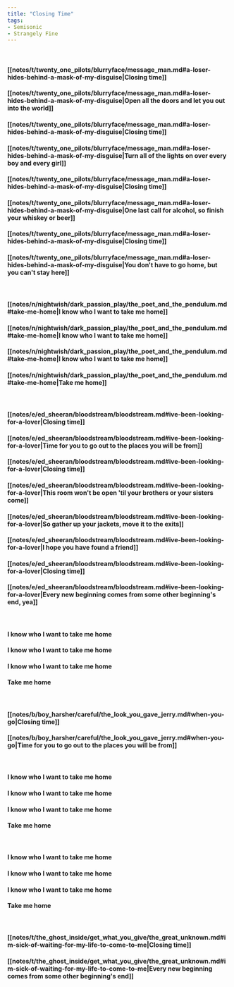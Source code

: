 ```yaml
---
title: "Closing Time"
tags:
- Semisonic
- Strangely Fine
---
```

&nbsp;
#### [[notes/t/twenty_one_pilots/blurryface/message_man.md#a-loser-hides-behind-a-mask-of-my-disguise|Closing time]]
#### [[notes/t/twenty_one_pilots/blurryface/message_man.md#a-loser-hides-behind-a-mask-of-my-disguise|Open all the doors and let you out into the world]]
#### [[notes/t/twenty_one_pilots/blurryface/message_man.md#a-loser-hides-behind-a-mask-of-my-disguise|Closing time]]
#### [[notes/t/twenty_one_pilots/blurryface/message_man.md#a-loser-hides-behind-a-mask-of-my-disguise|Turn all of the lights on over every boy and every girl]]
#### [[notes/t/twenty_one_pilots/blurryface/message_man.md#a-loser-hides-behind-a-mask-of-my-disguise|Closing time]]
#### [[notes/t/twenty_one_pilots/blurryface/message_man.md#a-loser-hides-behind-a-mask-of-my-disguise|One last call for alcohol, so finish your whiskey or beer]]
#### [[notes/t/twenty_one_pilots/blurryface/message_man.md#a-loser-hides-behind-a-mask-of-my-disguise|Closing time]]
#### [[notes/t/twenty_one_pilots/blurryface/message_man.md#a-loser-hides-behind-a-mask-of-my-disguise|You don't have to go home, but you can't stay here]]
&nbsp;
#### [[notes/n/nightwish/dark_passion_play/the_poet_and_the_pendulum.md#take-me-home|I know who I want to take me home]]
#### [[notes/n/nightwish/dark_passion_play/the_poet_and_the_pendulum.md#take-me-home|I know who I want to take me home]]
#### [[notes/n/nightwish/dark_passion_play/the_poet_and_the_pendulum.md#take-me-home|I know who I want to take me home]]
#### [[notes/n/nightwish/dark_passion_play/the_poet_and_the_pendulum.md#take-me-home|Take me home]]
&nbsp;
#### [[notes/e/ed_sheeran/bloodstream/bloodstream.md#ive-been-looking-for-a-lover|Closing time]]
#### [[notes/e/ed_sheeran/bloodstream/bloodstream.md#ive-been-looking-for-a-lover|Time for you to go out to the places you will be from]]
#### [[notes/e/ed_sheeran/bloodstream/bloodstream.md#ive-been-looking-for-a-lover|Closing time]]
#### [[notes/e/ed_sheeran/bloodstream/bloodstream.md#ive-been-looking-for-a-lover|This room won't be open 'til your brothers or your sisters come]]
#### [[notes/e/ed_sheeran/bloodstream/bloodstream.md#ive-been-looking-for-a-lover|So gather up your jackets, move it to the exits]]
#### [[notes/e/ed_sheeran/bloodstream/bloodstream.md#ive-been-looking-for-a-lover|I hope you have found a friend]]
#### [[notes/e/ed_sheeran/bloodstream/bloodstream.md#ive-been-looking-for-a-lover|Closing time]]
#### [[notes/e/ed_sheeran/bloodstream/bloodstream.md#ive-been-looking-for-a-lover|Every new beginning comes from some other beginning's end, yea]]
&nbsp;
#### I know who I want to take me home
#### I know who I want to take me home
#### I know who I want to take me home
#### Take me home
&nbsp;
#### [[notes/b/boy_harsher/careful/the_look_you_gave_jerry.md#when-you-go|Closing time]]
#### [[notes/b/boy_harsher/careful/the_look_you_gave_jerry.md#when-you-go|Time for you to go out to the places you will be from]]
&nbsp;
#### I know who I want to take me home
#### I know who I want to take me home
#### I know who I want to take me home
#### Take me home
&nbsp;
#### I know who I want to take me home
#### I know who I want to take me home
#### I know who I want to take me home
#### Take me home
&nbsp;
#### [[notes/t/the_ghost_inside/get_what_you_give/the_great_unknown.md#im-sick-of-waiting-for-my-life-to-come-to-me|Closing time]]
#### [[notes/t/the_ghost_inside/get_what_you_give/the_great_unknown.md#im-sick-of-waiting-for-my-life-to-come-to-me|Every new beginning comes from some other beginning's end]]

